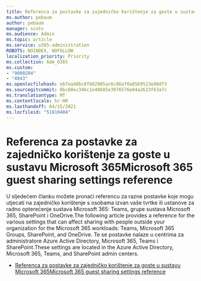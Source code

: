 ```yaml
---
title: Referenca za postavke za zajedničko korištenje za goste u sustavu Microsoft 365
ms.author: pebaum
author: pebaum
manager: scotv
ms.audience: Admin
ms.topic: article
ms.service: o365-administration
ROBOTS: NOINDEX, NOFOLLOW
localization_priority: Priority
ms.collection: Adm_O365
ms.custom:
- "9000204"
- "4843"
ms.openlocfilehash: eb7ea40bc0f602905ac6c06af0a8569523e80df3
ms.sourcegitcommit: 8bc60ec34bc1e40685e3976576e04a2623f63a7c
ms.translationtype: MT
ms.contentlocale: hr-HR
ms.lasthandoff: 04/15/2021
ms.locfileid: "51810404"
---
```

# <a name="microsoft-365-guest-sharing-settings-reference"></a><span data-ttu-id="7b448-102">Referenca za postavke za zajedničko korištenje za goste u sustavu Microsoft 365</span><span class="sxs-lookup"><span data-stu-id="7b448-102">Microsoft 365 guest sharing settings reference</span></span>

<span data-ttu-id="7b448-103">U sljedećem članku možete pronaći referencu za razne postavke koje mogu utjecati na zajedničko korištenje s osobama izvan vaše tvrtke ili ustanove za radno opterećenje sustava Microsoft 365: Teams, grupe sustava Microsoft 365, SharePoint i OneDrive.</span><span class="sxs-lookup"><span data-stu-id="7b448-103">The following article provides a reference for the various settings that can affect sharing with people outside your organization for the Microsoft 365 workloads: Teams, Microsoft 365 Groups, SharePoint, and OneDrive.</span></span> <span data-ttu-id="7b448-104">Te se postavke nalaze u centrima za administratore Azure Active Directory, Microsoft 365, Teams i SharePoint.</span><span class="sxs-lookup"><span data-stu-id="7b448-104">These settings are located in the Azure Active Directory, Microsoft 365, Teams, and SharePoint admin centers.</span></span>

- [<span data-ttu-id="7b448-105">Referenca za postavke za zajedničko korištenje za goste u sustavu Microsoft 365</span><span class="sxs-lookup"><span data-stu-id="7b448-105">Microsoft 365 guest sharing settings reference</span></span>](https://docs.microsoft.com/microsoft-365/solutions/microsoft-365-guest-settings?view=o365-worldwide)
